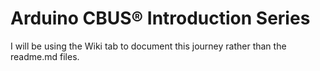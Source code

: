 # Arduino CBUS® Introduction Series

 I will be using the Wiki tab to document this journey rather than the readme.md files.
